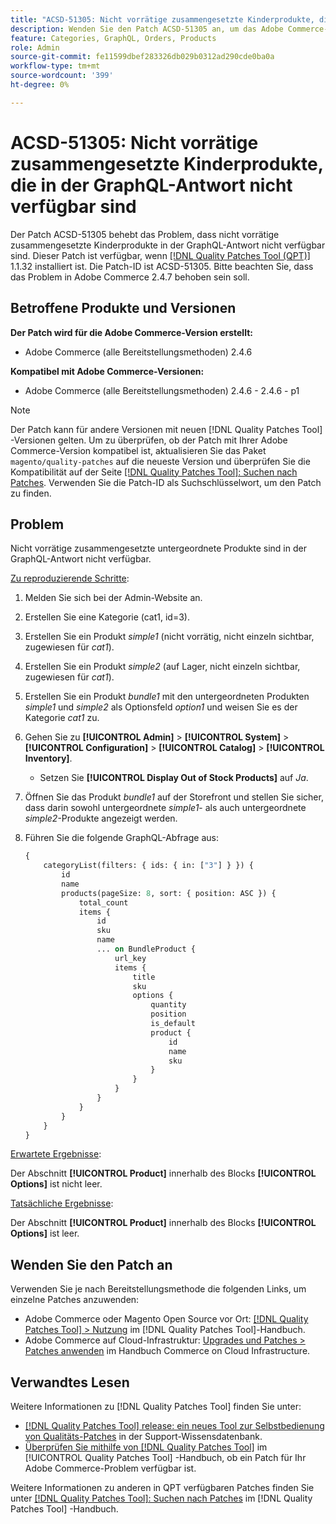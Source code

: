 ```yaml
---
title: "ACSD-51305: Nicht vorrätige zusammengesetzte Kinderprodukte, die in der GraphQL-Antwort nicht verfügbar sind"
description: Wenden Sie den Patch ACSD-51305 an, um das Adobe Commerce-Problem zu beheben, bei dem nicht vorrätige zusammengesetzte untergeordnete Produkte in der GraphQL-Antwort nicht verfügbar sind.
feature: Categories, GraphQL, Orders, Products
role: Admin
source-git-commit: fe11599dbef283326db029b0312ad290cde0ba0a
workflow-type: tm+mt
source-wordcount: '399'
ht-degree: 0%

---
```


# ACSD-51305: Nicht vorrätige zusammengesetzte Kinderprodukte, die in der GraphQL-Antwort nicht verfügbar sind

Der Patch ACSD-51305 behebt das Problem, dass nicht vorrätige zusammengesetzte Kinderprodukte in der GraphQL-Antwort nicht verfügbar sind. Dieser Patch ist verfügbar, wenn [[!DNL Quality Patches Tool (QPT)]](https://experienceleague.adobe.com/en/docs/commerce-knowledge-base/kb/announcements/commerce-announcements/magento-quality-patches-released-new-tool-to-self-serve-quality-patches) 1.1.32 installiert ist. Die Patch-ID ist ACSD-51305. Bitte beachten Sie, dass das Problem in Adobe Commerce 2.4.7 behoben sein soll.

## Betroffene Produkte und Versionen

**Der Patch wird für die Adobe Commerce-Version erstellt:**

* Adobe Commerce (alle Bereitstellungsmethoden) 2.4.6

**Kompatibel mit Adobe Commerce-Versionen:**

* Adobe Commerce (alle Bereitstellungsmethoden) 2.4.6 - 2.4.6 - p1

>[!NOTE]
>
>Der Patch kann für andere Versionen mit neuen [!DNL Quality Patches Tool] -Versionen gelten. Um zu überprüfen, ob der Patch mit Ihrer Adobe Commerce-Version kompatibel ist, aktualisieren Sie das Paket `magento/quality-patches` auf die neueste Version und überprüfen Sie die Kompatibilität auf der Seite [[!DNL Quality Patches Tool]: Suchen nach Patches](https://experienceleague.adobe.com/tools/commerce-quality-patches/index.html). Verwenden Sie die Patch-ID als Suchschlüsselwort, um den Patch zu finden.

## Problem

Nicht vorrätige zusammengesetzte untergeordnete Produkte sind in der GraphQL-Antwort nicht verfügbar.

<u>Zu reproduzierende Schritte</u>:

1. Melden Sie sich bei der Admin-Website an.
1. Erstellen Sie eine Kategorie (cat1, id=3).
1. Erstellen Sie ein Produkt *simple1* (nicht vorrätig, nicht einzeln sichtbar, zugewiesen für *cat1*).
1. Erstellen Sie ein Produkt *simple2* (auf Lager, nicht einzeln sichtbar, zugewiesen für *cat1*).
1. Erstellen Sie ein Produkt *bundle1* mit den untergeordneten Produkten *simple1* und *simple2* als Optionsfeld *option1* und weisen Sie es der Kategorie *cat1* zu.
1. Gehen Sie zu **[!UICONTROL Admin]** > **[!UICONTROL System]** > **[!UICONTROL Configuration]** > **[!UICONTROL Catalog]** > **[!UICONTROL Inventory]**.

   * Setzen Sie **[!UICONTROL Display Out of Stock Products]** auf *Ja*.

1. Öffnen Sie das Produkt *bundle1* auf der Storefront und stellen Sie sicher, dass darin sowohl untergeordnete *simple1*- als auch untergeordnete *simple2*-Produkte angezeigt werden.
1. Führen Sie die folgende GraphQL-Abfrage aus:

   ```GraphQL
   {
       categoryList(filters: { ids: { in: ["3"] } }) {
           id
           name
           products(pageSize: 8, sort: { position: ASC }) {
               total_count
               items {
                   id
                   sku
                   name
                   ... on BundleProduct {
                       url_key
                       items {
                           title
                           sku
                           options {
                               quantity
                               position
                               is_default
                               product {
                                   id
                                   name
                                   sku
                               }
                           }
                       }
                   }
               }
           }
       }
   }
   ```

<u>Erwartete Ergebnisse</u>:

Der Abschnitt **[!UICONTROL Product]** innerhalb des Blocks **[!UICONTROL Options]** ist nicht leer.

<u>Tatsächliche Ergebnisse</u>:

Der Abschnitt **[!UICONTROL Product]** innerhalb des Blocks **[!UICONTROL Options]** ist leer.

## Wenden Sie den Patch an

Verwenden Sie je nach Bereitstellungsmethode die folgenden Links, um einzelne Patches anzuwenden:

* Adobe Commerce oder Magento Open Source vor Ort: [[!DNL Quality Patches Tool] > Nutzung](/help/tools/quality-patches-tool/usage.md) im [!DNL Quality Patches Tool]-Handbuch.
* Adobe Commerce auf Cloud-Infrastruktur: [Upgrades und Patches > Patches anwenden](https://experienceleague.adobe.com/docs/commerce-cloud-service/user-guide/develop/upgrade/apply-patches.html) im Handbuch Commerce on Cloud Infrastructure.

## Verwandtes Lesen

Weitere Informationen zu [!DNL Quality Patches Tool] finden Sie unter:

* [[!DNL Quality Patches Tool] release: ein neues Tool zur Selbstbedienung von Qualitäts-Patches](https://experienceleague.adobe.com/en/docs/commerce-knowledge-base/kb/announcements/commerce-announcements/magento-quality-patches-released-new-tool-to-self-serve-quality-patches) in der Support-Wissensdatenbank.
* [Überprüfen Sie mithilfe von  [!DNL Quality Patches Tool]](/help/tools/quality-patches-tool/patches-available-in-qpt/check-patch-for-magento-issue-with-magento-quality-patches.md) im [!UICONTROL Quality Patches Tool] -Handbuch, ob ein Patch für Ihr Adobe Commerce-Problem verfügbar ist.


Weitere Informationen zu anderen in QPT verfügbaren Patches finden Sie unter [[!DNL Quality Patches Tool]: Suchen nach Patches](https://experienceleague.adobe.com/tools/commerce-quality-patches/index.html) im [!DNL Quality Patches Tool] -Handbuch.
